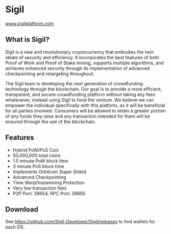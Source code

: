 # Sigil
www.sigilplatform.com

What is Sigil?
-----------------

Sigil is a new and revolutionary cryptocurrency that embodies the twin ideals of security and efficiency. It incorporates the best features of both Proof of Work and Proof of Stake mining, supports multiple algorithms, and achieves enhanced security through its implementation of advanced checkpointing and retargeting throughout.

The Sigil team is developing the next generation of crowdfunding technology through the blockchain. Our goal is to provide a more efficient, transparent, and secure crowdfunding platform without taking any fees whatsoever, instead using Sigil to fund the venture. We believe we can empower the individual specifically with this platform, as it will be beneficial for all parties involved. Consumers will be allowed to retain a greater portion of any funds they raise and any transaction intended for them will be ensured through the use of the blockchain. 	

Features
-----------------

  - Hybrid PoW/PoS Coin
  - 50,000,000 total coins
  - 1.5 minute PoW block time
  - 3 minute PoS block time
  - Implements Orbitcoin Super Shield
  - Advanced Checkpointing
  - Time Warp/Instamining Protection
  - Very low transaction fees
  - P2P Port: 39654, RPC Port: 39655
  
Download
-----------------

See https://github.com/Sigil-Developer/Sigil/releases to find wallets for each OS.
